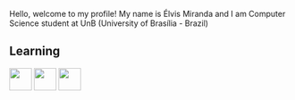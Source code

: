 Hello, welcome to my profile!
My name is Élvis Miranda and I am Computer Science student at UnB (University of Brasília - Brazil)

## Learning

<img src="https://cdn.jsdelivr.net/gh/devicons/devicon@latest/icons/c/c-original.svg" width="40" height="40" /> <img src="https://cdn.jsdelivr.net/gh/devicons/devicon@latest/icons/cplusplus/cplusplus-original.svg" width="40" height="40" /> <img src="https://cdn.jsdelivr.net/gh/devicons/devicon@latest/icons/python/python-original.svg" width="40" height="40" />
          
          
          
          
